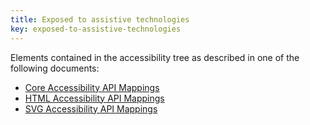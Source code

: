 ```yaml
---
title: Exposed to assistive technologies
key: exposed-to-assistive-technologies
---
```


Elements contained in the accessibility tree as described in one of the following documents:

- [Core Accessibility API Mappings](https://www.w3.org/TR/core-aam/#mapping_general)
- [HTML Accessibility API Mappings](https://www.w3.org/TR/html-aam)
- [SVG Accessibility API Mappings](https://www.w3.org/TR/svg-aam)

